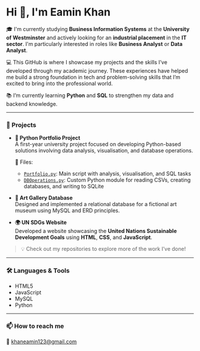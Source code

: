 # Hi 👋, I'm Eamin Khan

🎓 I'm currently studying **Business Information Systems** at the **University of Westminster** and actively looking for an **industrial placement** in the **IT sector**. I'm particularly interested in roles like **Business Analyst** or **Data Analyst**.

💻 This GitHub is where I showcase my projects and the skills I’ve developed through my academic journey. These experiences have helped me build a strong foundation in tech and problem-solving skills that I’m excited to bring into the professional world.

📚 I’m currently learning **Python** and **SQL** to strengthen my data and backend knowledge.

---

### 🚀 Projects

- **🐍 Python Portfolio Project**  
  A first-year university project focused on developing Python-based solutions involving data analysis, visualisation, and database operations.

  🔗 Files:  
  - [`Portfolio.py`](./Portfolio.py): Main script with analysis, visualisation, and SQL tasks  
  - [`DBOperations.py`](./DBOperations.py): Custom Python module for reading CSVs, creating databases, and writing to SQLite

- **🎨 Art Gallery Database**  
  Designed and implemented a relational database for a fictional art museum using MySQL and ERD principles.

- **🌍 UN SDGs Website**  
  Developed a website showcasing the **United Nations Sustainable Development Goals** using **HTML**, **CSS**, and **JavaScript**.

> 💡 Check out my repositories to explore more of the work I’ve done!

---

### 🛠️ Languages & Tools

- HTML5  
- JavaScript  
- MySQL  
- Python  

---

### 📫 How to reach me

📧 khaneamin123@gmail.com
